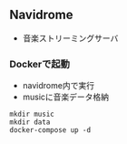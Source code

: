 ## Navidrome
- 音楽ストリーミングサーバ
### Dockerで起動
- navidrome内で実行
- musicに音楽データ格納
```
mkdir music
mkdir data
docker-compose up -d
```

